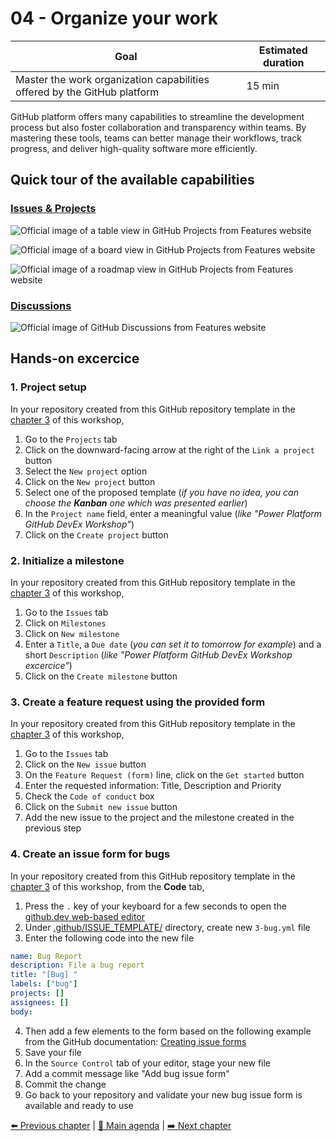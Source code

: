 # 04 - Organize your work

| **Goal**                                                                 | **Estimated duration** |
| ------------------------------------------------------------------------ | ---------------------- |
| Master the work organization capabilities offered by the GitHub platform | 15 min                 |

GitHub platform offers many capabilities to streamline the development process but also foster collaboration and transparency within teams.
By mastering these tools, teams can better manage their workflows, track progress, and deliver high-quality software more efficiently.

## Quick tour of the available capabilities

### [Issues & Projects](https://github.com/features/issues)

![Official image of a table view in GitHub Projects from Features website](https://github.githubassets.com/assets/memex-view-table-ab6c736cecef.png?width=1824&format=webpll)

![Official image of a board view in GitHub Projects from Features website](https://github.githubassets.com/assets/memex-view-board-cebeb9984e53.png?width=1824&format=webpll)

![Official image of a roadmap view in GitHub Projects from Features website](https://github.githubassets.com/assets/memex-view-roadmap-55ec09564df0.png?width=1824&format=webpll)

### [Discussions](https://github.com/features/discussions)

![Official image of GitHub Discussions from Features website](https://github.githubassets.com/assets/overview-d34a37d61239.png?width=1033&format=webpll)

## Hands-on excercice

### 1. Project setup

In your repository created from this GitHub repository template in the [chapter 3](./03-InitializeWorkspace.md) of this workshop,
1. Go to the `Projects` tab
2. Click on the downward-facing arrow at the right of the `Link a project` button
3. Select the `New project` option
4. Click on the `New project` button
5. Select one of the proposed template (_if you have no idea, you can choose the **Kanban** one which was presented earlier_)
6. In the `Project name` field, enter a meaningful value (_like "Power Platform GitHub DevEx Workshop"_)
7. Click on the `Create project` button

### 2. Initialize a milestone

In your repository created from this GitHub repository template in the [chapter 3](./03-InitializeWorkspace.md) of this workshop,
1. Go to the `Issues` tab
2. Click on `Milestones`
3. Click on `New milestone`
4. Enter a `Title`, a `Due date` (_you can set it to tomorrow for example_) and a short `Description` (_like "Power Platform GitHub DevEx Workshop excercice"_)
5. Click on the `Create milestone` button

### 3. Create a feature request using the provided form

In your repository created from this GitHub repository template in the [chapter 3](./03-InitializeWorkspace.md) of this workshop,
1. Go to the `Issues` tab
2. Click on the `New issue` button
3. On the `Feature Request (form)` line, click on the `Get started` button
4. Enter the requested information: Title, Description and Priority
5. Check the `Code of conduct` box
6. Click on the `Submit new issue` button
7. Add the new issue to the project and the milestone created in the previous step

### 4. Create an issue form for bugs

In your repository created from this GitHub repository template in the [chapter 3](./03-InitializeWorkspace.md) of this workshop, from the **Code** tab,
1. Press the `.` key of your keyboard for a few seconds to open the [github.dev web-based editor](https://docs.github.com/en/codespaces/the-githubdev-web-based-editor)
2. Under [.github/ISSUE_TEMPLATE/](../.github/ISSUE_TEMPLATE/) directory, create new `3-bug.yml` file
3. Enter the following code into the new file

```yml
name: Bug Report
description: File a bug report
title: "[Bug] "
labels: ["bug"]
projects: []
assignees: []
body:
```

4. Then add a few elements to the form based on the following example from the GitHub documentation: [Creating issue forms](https://docs.github.com/en/communities/using-templates-to-encourage-useful-issues-and-pull-requests/configuring-issue-templates-for-your-repository#creating-issue-forms)
5. Save your file
6. In the `Source Control` tab of your editor, stage your new file
7. Add a commit message like "Add bug issue form"
8. Commit the change
9. Go back to your repository and validate your new bug issue form is available and ready to use

[⬅️ Previous chapter](./03-InitializeWorkspace.md) | [🏡 Main agenda](../README.md#workshop-agenda) | [➡️ Next chapter](./05-SomeALMSetup.md)